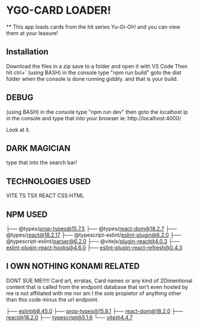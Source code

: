 # YGO-CARD LOADER!

** This app loads cards from the hit series Yu-Gi-Oh! and you can view them at your leasure!

## Installation

Download the files in a zip 
save to a folder and open it with 
VS Code
Then hit ctrl+` 
(using BASH) in the console type
"npm run build"
goto the dist folder when the console
is done running giddily.
and that is your build.

## DEBUG
(using BASH) in the console type
"npm run dev"
then goto the localhost ip in the 
console and type that into your browser
ie: http://localhost:4000/

Look at it.

## DARK MAGICIAN
type that into the search bar!

## TECHNOLOGIES USED 
VITE
TS
TSX
REACT
CSS
HTML

## NPM USED
├── @types/prop-types@15.7.5
├── @types/react-dom@18.2.7
├── @types/react@18.2.17
├── @typescript-eslint/eslint-plugin@6.2.0
├── @typescript-eslint/parser@6.2.0
├── @vitejs/plugin-react@4.0.3
├── eslint-plugin-react-hooks@4.6.0
├── eslint-plugin-react-refresh@0.4.3

## I OWN NOTHING KONAMI RELATED 
DONT SUE ME!!!!!
Card art, erratas, Card names or any kind of 2Dimentional content
that is called from the endpoint database that isn't even hosted
by me is not affiliated with me nor am I the sole propietor of anything 
other than this code minus the url endpoint.

├── eslint@8.45.0
├── prop-types@15.8.1
├── react-dom@18.2.0
├── react@18.2.0
├── typescript@5.1.6
└── vite@4.4.7
